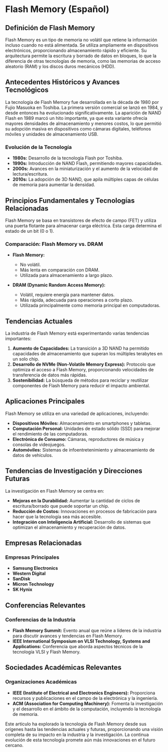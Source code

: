 # Flash Memory (Español)

## Definición de Flash Memory

Flash Memory es un tipo de memoria no volátil que retiene la información incluso cuando no está alimentada. Se utiliza ampliamente en dispositivos electrónicos, proporcionando almacenamiento rápido y eficiente. Su arquitectura permite la escritura y borrado de datos en bloques, lo que la diferencia de otras tecnologías de memoria, como las memorias de acceso aleatorio (RAM) y los discos duros mecánicos (HDD).

## Antecedentes Históricos y Avances Tecnológicos

La tecnología de Flash Memory fue desarrollada en la década de 1980 por Fujio Masuoka en Toshiba. La primera versión comercial se lanzó en 1984, y desde entonces ha evolucionado significativamente. La aparición de NAND Flash en 1989 marcó un hito importante, ya que esta variante ofrecía mayores densidades de almacenamiento y menores costos, lo que permitió su adopción masiva en dispositivos como cámaras digitales, teléfonos móviles y unidades de almacenamiento USB.

### Evolución de la Tecnología

- **1980s:** Desarrollo de la tecnología Flash por Toshiba.
- **1990s:** Introducción de NAND Flash, permitiendo mayores capacidades.
- **2000s:** Avances en la miniaturización y el aumento de la velocidad de lectura/escritura.
- **2010s:** La adopción de 3D NAND, que apila múltiples capas de células de memoria para aumentar la densidad.

## Principios Fundamentales y Tecnologías Relacionadas

Flash Memory se basa en transistores de efecto de campo (FET) y utiliza una puerta flotante para almacenar carga eléctrica. Esta carga determina el estado de un bit (0 o 1). 

### Comparación: Flash Memory vs. DRAM

- **Flash Memory:** 
  - No volátil.
  - Más lenta en comparación con DRAM.
  - Utilizada para almacenamiento a largo plazo.

- **DRAM (Dynamic Random Access Memory):**
  - Volátil, requiere energía para mantener datos.
  - Más rápida, adecuada para operaciones a corto plazo.
  - Utilizada principalmente como memoria principal en computadoras.

## Tendencias Actuales

La industria de Flash Memory está experimentando varias tendencias importantes:

1. **Aumento de Capacidades:** La transición a 3D NAND ha permitido capacidades de almacenamiento que superan los múltiples terabytes en un solo chip.
2. **Desarrollo de NVMe (Non-Volatile Memory Express):** Protocolo que optimiza el acceso a Flash Memory, proporcionando velocidades de transferencia de datos más rápidas.
3. **Sostenibilidad:** La búsqueda de métodos para reciclar y reutilizar componentes de Flash Memory para reducir el impacto ambiental.

## Aplicaciones Principales

Flash Memory se utiliza en una variedad de aplicaciones, incluyendo:

- **Dispositivos Móviles:** Almacenamiento en smartphones y tabletas.
- **Computación Personal:** Unidades de estado sólido (SSD) para mejorar el rendimiento de las computadoras.
- **Electrónica de Consumo:** Cámaras, reproductores de música y consolas de videojuegos.
- **Automóviles:** Sistemas de infoentretenimiento y almacenamiento de datos de vehículos.

## Tendencias de Investigación y Direcciones Futuras

La investigación en Flash Memory se centra en:

- **Mejoras en la Durabilidad:** Aumentar la cantidad de ciclos de escritura/borrado que puede soportar un chip.
- **Reducción de Costos:** Innovaciones en procesos de fabricación para hacer que la tecnología sea más accesible.
- **Integración con Inteligencia Artificial:** Desarrollo de sistemas que optimizan el almacenamiento y recuperación de datos.

## Empresas Relacionadas

### Empresas Principales

- **Samsung Electronics**
- **Western Digital**
- **SanDisk**
- **Micron Technology**
- **SK Hynix**

## Conferencias Relevantes

### Conferencias de la Industria

- **Flash Memory Summit:** Evento anual que reúne a líderes de la industria para discutir avances y tendencias en Flash Memory.
- **IEEE International Symposium on VLSI Technology, Systems and Applications:** Conferencia que aborda aspectos técnicos de la tecnología VLSI y Flash Memory.

## Sociedades Académicas Relevantes

### Organizaciones Académicas

- **IEEE (Institute of Electrical and Electronics Engineers):** Proporciona recursos y publicaciones en el campo de la electrónica y la ingeniería.
- **ACM (Association for Computing Machinery):** Fomenta la investigación y el desarrollo en el ámbito de la computación, incluyendo la tecnología de memoria.

Este artículo ha explorado la tecnología de Flash Memory desde sus orígenes hasta las tendencias actuales y futuras, proporcionando una visión completa de su impacto en la industria y la investigación. La continua evolución de esta tecnología promete aún más innovaciones en el futuro cercano.